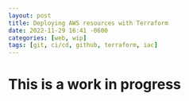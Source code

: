 ```yaml
---
layout: post
title: Deploying AWS resources with Terraform
date: 2022-11-29 16:41 -0600
categories: [web, wip]
tags: [git, ci/cd, github, terraform, iac]
---
```


# This is a work in progress